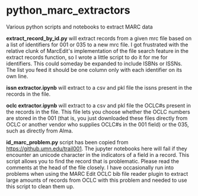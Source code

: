 # python_marc_extractors
 Various python scripts and notebooks to extract MARC data

**extract_record_by_id.py** will extract records from a given mrc file based on a list of identifiers for 001 or 035 to a new mrc file. I got frustrated with the relative clunk of MarcEdit's implementation of the file search feature in the extract records function, so I wrote a little script to do it for me for identifiers. This could someday be expanded to include ISBNs or ISSNs. The list you feed it should be one column only with each identifier on its own line.

**issn extractor.ipynb** will extract to a csv and pkl file the issns present in the records in the file.

**oclc extractor.ipynb** will extract to a csv and pkl file the OCLC#s present in the records in the file. This file lets you choose whether the OCLC numbers are stored in the 001 (that is, you just downloaded these files directly from OCLC or another vendor who supplies OCLC#s in the 001 field) or the 035, such as directly from Alma.

**id_marc_problem.py** script has been copied from https://github.umn.edu/trail001. The jupyter notebooks here will fail if they encounter an unicode character in the indicators of a field in a record. This script allows you to find the record that is problematic. Please read the comments at the head of the file closely. I have occasionally run into problems when using the MARC Edit OCLC bib file reader plugin to extract large amounts of records from OCLC with this problem and needed to use this script to clean them up.
